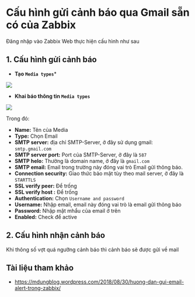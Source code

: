 # Cấu hình gửi cảnh báo qua Gmail sẵn có của Zabbix

Đăng nhập vào Zabbix Web thực hiện cấu hình như sau

## 1. Cấu hình gửi cảnh báo

- **Tạo `Media types`***

<img src=https://i.imgur.com/ykPlsJg.png>

- **Khai báo thông tin `Media types`**

<img src=https://i.imgur.com/amqwc6e.png>

Trong đó:
- **Name:** Tên của Media
- **Type:** Chọn Email
- **SMTP server:** địa chỉ SMTP-Server, ở đây sử dụng gmail: `smtp.gmail.com`
- **SMTP server port:** Port của SMTP-Server, ở đây là `587`
- **SMTP helo:** Thường là domain name, ở đây là `gmail.com`
- **SMTP email:** Email trong trường này đóng vai trò Email gửi thông báo.
- **Connection security:** Giao thức bảo mật tùy theo mail server, ở đây là `STARTTLS`
- **SSL verify peer:** Để trống
- **SSL verify host	:** Để trống
- **Authentication:** Chọn `Username and password`
- **Username:** Nhập email, email này đóng vai trò là email gửi thông báo
- **Password:** Nhập mật mhẩu của email ở trên
- **Enabled:** Check để active

## 2. Cấu hình nhận cảnh báo



Khi thông số vợt quá ngưỡng cảnh báo thì cảnh báo sẽ được gửi về mail

## Tài liệu tham khảo
- https://mdungblog.wordpress.com/2018/08/30/huong-dan-gui-email-alert-trong-zabbix/
